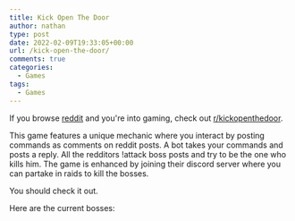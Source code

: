 ```yaml
---
title: Kick Open The Door
author: nathan
type: post
date: 2022-02-09T19:33:05+00:00
url: /kick-open-the-door/
comments: true
categories:
  - Games
tags:
  - Games
---
```

If you browse [reddit][1] and you're into gaming, check out [r/kickopenthedoor][2].

<!--more-->

This game features a unique mechanic where you interact by posting commands as comments on reddit posts. A bot takes your commands and posts a reply. All the redditors !attack boss posts and try to be the one who kills him. The game is enhanced by joining their discord server where you can partake in raids to kill the bosses.

You should check it out.

Here are the current bosses:
<div id="boss-list"></div>

 [1]: https://www.reddit.com
 [2]: https://www.reddit.com/r/kickopenthedoor

<style>
    div#boss-list {
        display: flex;
        flex-direction: row;
        width: 100%;
        flex-wrap: wrap;
    }
    .boss-info {
        background: #fff;
        border-radius: 2px;
        display: inline-block;
        min-height: 150px;
        margin: 1rem;
        position: relative;
        width: 300px;
        box-shadow: 0 19px 38px rgb(0 0 0 / 30%), 0 15px 12px rgb(0 0 0 / 22%);
        flex: none;
    }
    .boss-attributes {
        display: flex;
    }
    .boss-attributes span {
        display: block;
        width: 100%;
        padding: 5px;
        margin: 3px;
        border-radius: 5px;
        color: black;
    }
    .boss-attributes span.weak {
        background: #9c9;
    }
    .boss-attributes span.neutral {
        background: #dddcdc;
    }
    .boss-attributes span.resist {
        background: #d98b8b;
    }
    .boss-info .header {
        background: #6091de;
        padding: 8px;
    }
    .boss-info .header a {
        color: white;
    }
    .boss-content {
        padding: 8px 16px 16px 16px;
    }
    .boss-content .hp {
        padding: 5px;
        margin: 5px;
        text-align: center;
    }
</style>

<script>
    window.addEventListener('DOMContentLoaded', () => $.getJSON('https://firebasestorage.googleapis.com/v0/b/thewizardsmanse-8e843.appspot.com/o/kotd.json?alt=media', data => {
        const bossList = $('#boss-list');
        data.forEach(boss => {
            const bossInfo = $('<div class="boss-info"></div>');
            bossInfo.append(`<div class="header"><a href="https://www.reddit.com${boss.permalink}">${boss.title}</a></div>`);
            const bossContent = $(`<div class="boss-content"><a href="https://www.reddit.com${boss.permalink}"><img src="${boss.thumbnail}"></img></a></div>`);
            const totalHP = boss.title.match(/\[Health:([0-9]+)\]/)[1];
            const remainingHP = boss.link_flair_text.match(/\[Health: ([0-9]+)\]/)[1];
            bossContent.append(`<div class="hp">${remainingHP} / ${totalHP}</div>`)
            const bossAttributes = $('<div class="boss-attributes"></div>');
            const weak = $(`<span class="weak">${boss.weak.join(', ')}</span>`);
            bossAttributes.append(weak);
            const neutral = $(`<span class="neutral">${boss.neutral.join(', ')}</span>`);
            bossAttributes.append(neutral);
            const resist = $(`<span class="resist">${boss.resist.join(', ')}</span>`);
            bossAttributes.append(resist);
            bossContent.append(bossAttributes);
            bossInfo.append(bossContent)
            bossList.append(bossInfo);
        });
    }));
</script>